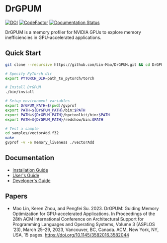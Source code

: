 # DrGPUM

[![DOI](https://zenodo.org/badge/DOI/10.5281/zenodo.7588406.svg)](https://doi.org/10.5281/zenodo.7588406)
[![CodeFactor](https://www.codefactor.io/repository/github/lin-mao/drgpum/badge)](https://www.codefactor.io/repository/github/lin-mao/drgpum)
[![Documentation Status](https://readthedocs.org/projects/drgpum/badge/?version=latest)](https://drgpum.readthedocs.io/en/latest/?badge=latest)


DrGPUM is a memory profiler for NVIDIA GPUs to explore memory inefficiencies in GPU-accelerated applications.

## Quick Start

```bash
git clone --recursive https://github.com/Lin-Mao/DrGPUM.git && cd DrGPUM

# Specify PyTorch dir
export PYTORCH_DIR=path_to_pytorch/torch

# Install DrGPUM
./bin/install

# Setup environment variables
export DrGPUM_PATH=$(pwd)/gvprof
export PATH=${DrGPUM_PATH}/bin:$PATH
export PATH=${DrGPUM_PATH}/hpctoolkit/bin:$PATH
export PATH=${DrGPUM_PATH}/redshow/bin:$PATH

# Test a sample
cd samples/vectorAdd.f32
make
gvprof -v -e memory_liveness ./vectorAdd
```

## Documentation

- [Installation Guide](https://drgpum.readthedocs.io/en/latest/install.html)
- [User's Guide](https://drgpum.readthedocs.io/en/latest/manual.html)
- [Developer's Guide](https://drgpum.readthedocs.io/en/latest/workflow.html)

## Papers

- Mao Lin, Keren Zhou, and Pengfei Su. 2023. DrGPUM: Guiding Memory Optimization for GPU-accelerated Applications. In Proceedings of the 28th ACM International Conference on Architectural Support for Programming Languages and Operating Systems, Volume 3 (ASPLOS ’23), March 25–29, 2023, Vancouver, BC, Canada. ACM, New York, NY, USA, 15 pages. https://doi.org/10.1145/3582016.3582044
